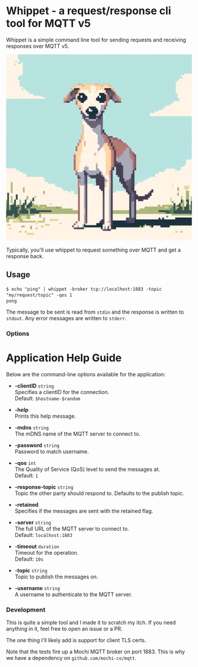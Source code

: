 # Whippet - a request/response cli tool for MQTT v5

Whippet is a simple command line tool for sending requests and receiving responses over MQTT v5.

![Whippet](whippet-pixels.webp)

Typically, you'll use whippet to request something over MQTT and get a response back.

## Usage

```shell
$ echo "ping" | whippet -broker tcp://localhost:1883 -topic "my/request/topic" -qos 1
pong
```

The message to be sent is read from `stdin` and the response is written to `stdout`. Any error messages
are written to `stderr`.

### Options

# Application Help Guide

Below are the command-line options available for the application:

- **-clientID** `string`  
  Specifies a clientID for the connection.  
  Default: `$hostname-$random`

- **-help**  
  Prints this help message.

- **-mdns** `string`  
  The mDNS name of the MQTT server to connect to.

- **-password** `string`  
  Password to match username.

- **-qos** `int`  
  The Quality of Service (QoS) level to send the messages at.  
  Default: `1`

- **-response-topic** `string`  
  Topic the other party should respond to. Defaults to the publish topic.

- **-retained**  
  Specifies if the messages are sent with the retained flag.

- **-server** `string`  
  The full URL of the MQTT server to connect to.  
  Default: `localhost:1883`

- **-timeout** `duration`  
  Timeout for the operation.  
  Default: `10s`

- **-topic** `string`  
  Topic to publish the messages on.

- **-username** `string`  
  A username to authenticate to the MQTT server.


### Development

This is quite a simple tool and I made it to scratch my itch. If you need anything in it, 
feel free to open an issue or a PR.

The one thing I'll likely add is support for client TLS certs.

Note that the tests fire up a Mochi MQTT broker on port 1883. This is why we have a dependency on
`github.com/mochi-co/mqtt`. 